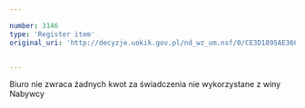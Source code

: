 ```yaml
---

number: 3146
type: 'Register item'
original_uri: 'http://decyzje.uokik.gov.pl/nd_wz_um.nsf/0/CE3D1895AE36C87AC12579F80046D3D1?OpenDocument'


---
```


Biuro nie zwraca żadnych kwot za świadczenia nie wykorzystane z winy Nabywcy
